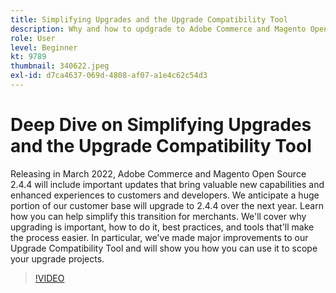 ```yaml
---
title: Simplifying Upgrades and the Upgrade Compatibility Tool
description: Why and how to updgrade to Adobe Commerce and Magento Open Source 2.4.4
role: User
level: Beginner
kt: 9789
thumbnail: 340622.jpeg
exl-id: d7ca4637-069d-4808-af07-a1e4c62c54d3
---
```

# Deep Dive on Simplifying Upgrades and the Upgrade Compatibility Tool

Releasing in March 2022, Adobe Commerce and Magento Open Source 2.4.4 will include important updates that bring valuable new capabilities and enhanced experiences to customers and developers. We anticipate a huge portion of our customer base will upgrade to 2.4.4 over the next year. Learn how you can help simplify this transition for merchants. We'll cover why upgrading is important, how to do it, best practices, and tools that'll make the process easier. In particular, we've made major improvements to our Upgrade Compatibility Tool and will show you how you can use it to scope your upgrade projects.

>[!VIDEO](https://video.tv.adobe.com/v/340622/?quality=12&learn=on)

